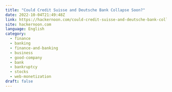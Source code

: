```yaml
---
title: "Could Credit Suisse and Deutsche Bank Collapse Soon?"
date: 2022-10-04T21:49:48Z
link: https://hackernoon.com/could-credit-suisse-and-deutsche-bank-collapse-soon?source=rss&utm_medium=RSS&utm_source=news.12bit.vn
site: hackernoon.com
language: English
category:
  - finance
  - banking
  - finance-and-banking
  - business
  - good-company
  - bank
  - bankruptcy
  - stocks
  - web-monetization
draft: false
---
```

